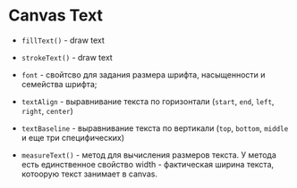 # Canvas Text

* `fillText()` - draw text
* `strokeText()` - draw text

* `font` - свойтсво для задания размера шрифта, насыщенности и семейства шрифта;
* `textAlign` - выравнивание текста по горизонтали (`start`, `end`, `left`, `right`, `center`)
* `textBaseline` - выравнивание текста по вертикали (`top`, `bottom`, `middle` и еще три специфических)

* `measureText()` - метод для вычисления размеров текста. У метода есть единственное свойство width - фактическая ширина текста, котоорую текст занимает в canvas.

